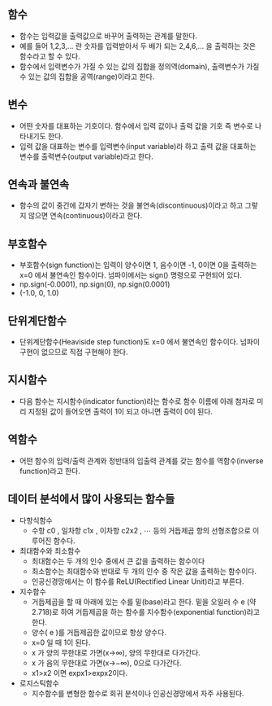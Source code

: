 ## 함수
- 함수는 입력값을 출력값으로 바꾸어 출력하는 관계를 말한다.
- 예를 들어  1,2,3,…  란 숫자를 입력받아서 두 배가 되는  2,4,6,… 을 출력하는 것은 함수라고 할 수 있다.
- 함수에서 입력변수가 가질 수 있는 값의 집합을 정의역(domain), 출력변수가 가질 수 있는 값의 집합을 공역(range)이라고 한다.

## 변수
- 어떤 숫자를 대표하는 기호이다. 함수에서 입력 값이나 출력 값을 기호 즉 변수로 나타내기도 한다.
- 입력 값을 대표하는 변수를 입력변수(input variable)라 하고 출력 값을 대표하는 변수를 출력변수(output variable)라고 한다.

## 연속과 불연속
- 함수의 값이 중간에 갑자기 변하는 것을 불연속(discontinuous)이라고 하고 그렇지 않으면 연속(continuous)이라고 한다. 

## 부호함수
- 부호함수(sign function)는 입력이 양수이면 1, 음수이면 -1, 0이면 0을 출력하는  x=0 에서 불연속인 함수이다. 넘파이에서는 sign() 명령으로 구현되어 있다.
- np.sign(-0.0001), np.sign(0), np.sign(0.0001)
- (-1.0, 0, 1.0)

## 단위계단함수
- 단위계단함수(Heaviside step function)도  x=0 에서 불연속인 함수이다. 넘파이 구현이 없으므로 직접 구현해야 한다.


## 지시함수
- 다음 함수는 지시함수(indicator function)라는 함수로 함수 이름에 아래 첨자로 미리 지정된 값이 들어오면 출력이 1이 되고 아니면 출력이 0이 된다.

## 역함수
- 어떤 함수의 입력/출력 관계와 정반대의 입출력 관계를 갖는 함수를 역함수(inverse function)라고 한다.

## 데이터 분석에서 많이 사용되는 함수들
- 다항식함수
    - 수항  c0 , 일차항  c1x , 이차항  c2x2 ,  ⋯  등의 거듭제곱 항의 선형조합으로 이루어진 함수다.
- 최대함수와 최소함수
    - 최대함수는 두 개의 인수 중에서 큰 값을 출력하는 함수이다
    - 최소함수는 최대함수와 반대로 두 개의 인수 중 작은 값을 출력하는 함수이다.
    - 인공신경망에서는 이 함수를 ReLU(Rectified Linear Unit)라고 부른다.
- 지수함수
    - 거듭제곱을 할 때 아래에 있는 수를 밑(base)라고 한다. 밑을 오일러 수  e (약 2.718)로 하여 거듭제곱을 하는 함수를 지수함수(exponential function)라고 한다.
    - 양수( e )를 거듭제곱한 값이므로 항상 양수다.
    - x=0 일 때 1이 된다.
    - x 가 양의 무한대로 가면(x→∞), 양의 무한대로 다가간다.
    - x 가 음의 무한대로 가면(x→−∞), 0으로 다가간다.
    - x1>x2 이면 expx1>expx2이다.
- 로지스틱함수
    - 지수함수를 변형한 함수로 회귀 분석이나 인공신경망에서 자주 사용된다.
